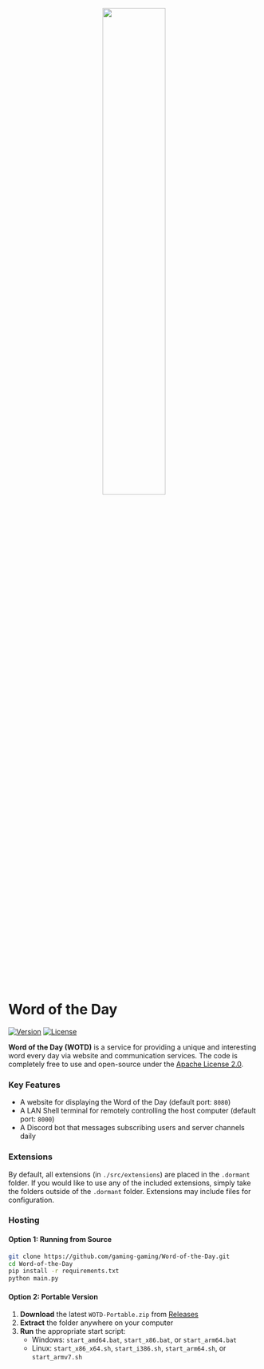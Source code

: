<p align="center">
  <img src="https://raw.githubusercontent.com/gaming-gaming/WOTD-Brand-Assets/f40370d86033b57b4e4563bffbf717bddf80960f/wotd-logo.svg" width="50%">
</p>

# Word of the Day
[![Version](https://img.shields.io/badge/Version-1.0.0-%233498db)](https://github.com/gaming-gaming/Word-of-the-Day/releases/)
[![License](https://raw.githubusercontent.com/gaming-gaming/WOTD-Brand-Assets/67b4289fd47bca62c3b1bbb98ce11c78173afbe9/License-Apache%202.0-gradient.svg)](LICENSE)

**Word of the Day (WOTD)** is a service for providing a unique and interesting word every day via website and communication services.
The code is completely free to use and open-source under the [Apache License 2.0](https://www.apache.org/licenses/LICENSE-2.0).

### Key Features
- A website for displaying the Word of the Day (default port: `8080`)
- A LAN Shell terminal for remotely controlling the host computer (default port: `8000`)
- A Discord bot that messages subscribing users and server channels daily

### Extensions
By default, all extensions (in `./src/extensions`) are placed in the `.dormant` folder. If you would like to use any of the included extensions, simply take the folders outside of the `.dormant` folder. Extensions may include files for configuration.

### Hosting

#### Option 1: Running from Source
```bash
git clone https://github.com/gaming-gaming/Word-of-the-Day.git
cd Word-of-the-Day
pip install -r requirements.txt
python main.py
```
#### Option 2: Portable Version
1. **Download** the latest `WOTD-Portable.zip` from [Releases](https://github.com/gaming-gaming/Word-of-the-Day/releases)
2. **Extract** the folder anywhere on your computer
3. **Run** the appropriate start script:
    - Windows: `start_amd64.bat`, `start_x86.bat`, or `start_arm64.bat`
    - Linux: `start_x86_x64.sh`, `start_i386.sh`, `start_arm64.sh`, or `start_armv7.sh`
